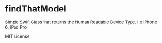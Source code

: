 # findThatModel
Simple Swift Class that returns the Human Readable Device Type. i.e iPhone 6, iPad Pro 

MIT License
